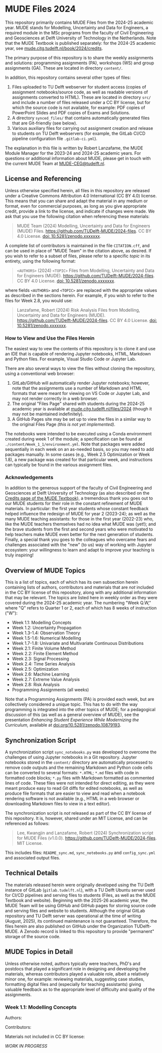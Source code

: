 # MUDE Files 2024

This repository primarily contains MUDE Files from the 2024-25 academic year. MUDE stands for Modelling, Uncertainty and Data for Engineers, a required module in the MSc programs from the faculty of Civil Engineering and Geosciences at Delft University of Technology in the Netherlands. Note that the MUDE Textbook is published separately: for the 2024-25 academic year, see [mude.citg.tudelft.nl/book/2024/credits](https://mude.citg.tudelft.nl/book/2024/credits).

The primary purpose of this repository is to share the weekly assignments and solutions: programming assignments (PA), workshops (WS) and group assignments (GA). These are located in directory `content/`.

In addition, this repository contains several other types of files:

1. Files uploaded to TU Delft webserver for student access (copies of assignment notebooks/source code, as well as readable versions of assignments converted to HTML). These are located in directory `src/` and include a number of files released under a CC BY license, but for which the source code is not available, for example: PDF copies of PowerPoint Slides and PDF copies of Exams and Solutions.
2. A directory `synced_files/` that contains automatically generated files that are Git-friendly (see below).
3. Various auxiliary files for carrying out assignment creation and release to students on TU Delft webservers (for example, the GitLab CI/CD pipeline configuration file `.gitlab-ci.yml`).

The explanation in this file is written by Robert Lanzafame, the MUDE Module Manager for the 2023-24 and 2024-25 academic years. For questions or additional information about MUDE, please get in touch with the current MUDE Team at MUDE-CEG@tudelft.nl.

## License and Referencing

Unless otherwise specified herein, all files in this repository are released under a Creative Commons Attribution 4.0 International (CC BY 4.0) license. This means that you can share and adapt the material in any medium or format, even for commercial purposes, as long as you give appropriate credit, provide a link to the license, and indicate if changes were made. We ask that you use the following citation when referencing these materials:

> MUDE Team (2024) Modelling, Uncertainty and Data for Engineers (MUDE) Files. https://github.com/TUDelft-MUDE/2024-files. CC BY 4.0 License. [doi: 10.5281/zenodo.xxxxxxx]().

A complete list of contributors is maintained in the file `CITATION.cff`, and can be used in place of "MUDE Team" in the citation above, as desired. If you wish to refer to a subset of files, please refer to a specific _topic_ in its entirety, using the following format:

> `<AUTHORS>` (2024) `<TOPIC>` Files from Modelling, Uncertainty and Data for Engineers (MUDE). https://github.com/TUDelft-MUDE/2024-files. CC BY 4.0 License. [doi: 10.5281/zenodo.xxxxxxx]().

where fields `<AUTHORS>` and `<TOPIC>` are replaced with the appropriate values as described in the sections herein. For example, if you wish to refer to the files for Week 2.8, you would use:

> Lanzafame, Robert (2024) Risk Analysis Files from Modelling, Uncertainty and Data for Engineers (MUDE). https://github.com/TUDelft-MUDE/2024-files. CC BY 4.0 License. [doi: 10.5281/zenodo.xxxxxxx]().

### How to View and Use the Files Herein

The easiest way to vew the contents of this repository is to clone it and use an IDE that is capable of rendering Jupyter notebooks, HTML, Markdown and Python files. For example, Visual Studio Code or Jupyter Lab.

There are also several ways to view the files without cloning the repository, using a conventional web browser:

1. GitLab/GitHub will automatically render Jupyter notebooks; however, note that the assignments use a number of Markdown and HTML formats that were meant for viewing on VS Code or Jupyter Lab, and may not render correctly in a web browser.
2. The original "Files Page" shared with students during the 2024-25 academic year is available at [mude.citg.tudelft.nl/files/2024](https://mude.citg.tudelft.nl/files/2024) (though it may not be maintained indefinitely).
3. A GitHub Pages site may be set up to view the files in a similar way to the original Files Page _(this is not yet implemented)._

The notebooks were intended to be executed using a Conda environment created during week 1 of the module; a specification can be found at `./content/Week_1_1/environment.yml`. Note that packages were added sequentially in each week on an as-needed basis, so you may need to add packages manually. In some cases (e.g., Week 2.5 Optimization or Week 1.8), a new package was created for that particular week, and instructions can typically be found in the various assignment files.

### Acknowledgements

In addition to the generous support of the faculty of Civil Engineering and Geosciences at Delft University of Technology (as also described on the [Credits page of the MUDE Textbook](https://mude.citg.tudelft.nl/book/2024/credits)), a tremendous thank you goes out to our MUDE students for their role in the constant refinement of MUDE materials. In particular: the first year students whose constant feedback helped influence the redesign of MUDE for year 2 (2023-24); as well as the many MUDE teaching assistants: for those in the first year (2022-23) who, like the MUDE teachers themselves had no idea what MUDE was (yet!); and the brave students from the first and second years who were motivated to help teachers make MUDE even better for the next generation of students. Finally, a special thank you goes to the colleagues who overcame fears and challenges associated with the "new" (to us) way of working with Jupyter ecosystem: your willingness to learn and adapt to improve your teaching is truly inspiring!

## Overview of MUDE Topics

This is a list of topics, each of which has its own subsection herein containing lists of authors, contributors and materials that are _not_ included in the CC BY license of this repository, along with any additional information that may be relevant. The topics are listed here in weekly order as they were covered during the 2024-25 academic year. The numbering "Week Q.W," where "Q" refers to Quarter 1 or 2, each of which has 8 weeks of instruction ("W"):

- Week 1.1: Modelling Concepts
- Week 1.2: Uncertainty Propagation
- Week 1.3-1.4: Observation Theory
- Week 1.5-1.6: Numerical Modelling
- Week 1.7-1.8: Univariate and Multivariate Continuous Distributions
- Week 2.1: Finite Volume Method
- Week 2.2: Finite Element Method
- Week 2.3: Signal Processing
- Week 2.4: Time Series Analysis
- Week 2.5: Optimization
- Week 2.6: Machine Learning
- Week 2.7: Extreme Value Analysis
- Week 2.8: Risk Analysis
- Programming Assignments (all weeks)

Note that a Programming Assignments (PA) is provided each week, but are collectively considered a unique topic. This has to do with the way programming is integrated into the other topics of MUDE; for a pedagogical discussion of this (as well as a general overview of MUDE), see the presentation _Enhancing Student Experience While Modernizing the Curriculum,_ available at [doi.org/10.5281/zenodo.10879193](https://doi.org/10.5281/zenodo.10879193).

## Synchronization Script

A synchronization script `sync_notebooks.py` was developed to overcome the challenges of using Jupyter notebooks in a Git repository. Jupyter notebooks stored in the `content/` directory are automatically processed to remove code outputs and the remaining Markdown and Python code cells can be converted to several formats: `*.HTML`; `*.md` files with code in formatted code blocks; `*.py` files with Markdown formatted as commented lines of code. These files were not intended for direct editing, as they were meant produce easy to read Git diffs for edited notebooks, as well as produce file formats that are easier to view and read when a notebook rendering software is not available (e.g., HTML in a web browser or downloading Markdown files to view in a text editor). 

The synchronization script is _not_ released as part of the CC BY license of this repository. It is, however, shared under an MIT License, and can be referenced as follows:

> Lee, Kwangjin and Lanzafame, Robert (2024) Synchronization script for MUDE Files (v1.0.0). https://github.com/TUDelft-MUDE/2024-files. MIT License.

This includes files: `README_sync.md`, `sync_notebooks.py` and `config_sync.yml` and associated output files.

## Technical Details

The materials released herein were originally developed using the TU Delft instance of GitLab (`gitlab.tudelft.nl`), with a TU Delft Ubuntu server used for CI/CD pipelines and serving files to students (Files, as well as the MUDE Textbook and website). Beginning with the 2025-26 academic year, the MUDE Team will be using GitHub and GitHub pages for storing source code and serving files and website to students. Although the original GitLab repository and TU Delft server was operational at the time of writing (August, 2025), its continued maintenance is not guaranteed. Therefore, the files herein are also published on GitHub under the Organization TUDelft-MUDE. A Zenodo record is linked to this repository to provide "permanent" storage of the source code.

## MUDE Topics in Detail

Unless otherwise noted, authors typically were teachers, PhD's and postdocs that played a significant role in designing and developing the materials, whereas contributors played a valuable role, albeit a relatively minor one, for example: reviewing materials, suggesting case studies, formatting digital files and (especially for teaching assistants) giving valuable feedback as to the appropriate level of difficulty and quality of the assignments.

### Week 1.1: Modelling Concepts

Authors: 

Contributors: 

Materials not included in CC BY license:

_WORK IN PROGRESS_